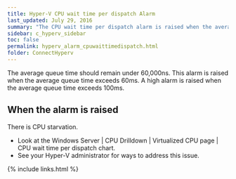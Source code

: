 ```yaml
---
title: Hyper-V CPU wait time per dispatch Alarm
last_updated: July 29, 2016
summary: "The CPU wait time per dispatch alarm is raised when the average queue time for the virtual machine waiting for CPU to become available exceeds a threshold."
sidebar: c_hyperv_sidebar
toc: false
permalink: hyperv_alarm_cpuwaittimedispatch.html
folder: ConnectHyperv
---
```




The average queue time should remain under 60,000ns. This alarm is raised when the average queue time exceeds 60ms. A high alarm is raised when the average queue time exceeds 100ms.

## When the alarm is raised

There is CPU starvation.

*  Look at the Windows Server \| CPU Drilldown \| Virtualized CPU page \| CPU wait time per dispatch chart.
*  See your Hyper-V administrator for ways to address this issue.


{% include links.html %}
